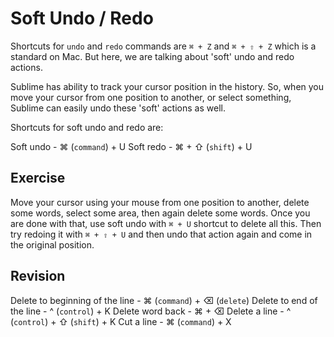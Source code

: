 Soft Undo / Redo
=================

Shortcuts for `undo` and `redo` commands are `⌘ + Z` and `⌘ + ⇧ + Z` which is
a standard on Mac. But here, we are talking about 'soft' undo and redo actions.

Sublime has ability to track your cursor position in the history. So, when you
move your cursor from one position to another, or select something, Sublime can
easily undo these 'soft' actions as well.

Shortcuts for soft undo and redo are:

Soft undo - ⌘ (`command`) + U
Soft redo - ⌘ + ⇧ (`shift`) + U

Exercise
---------

Move your cursor using your mouse from one position to another, delete some
words, select some area, then again delete some words. Once you are done with
that, use soft undo with `⌘ + U` shortcut to delete all this. Then try redoing
it with `⌘ + ⇧ + U` and then undo that action again and come in the original
position.

Revision
---------

Delete to beginning of the line - ⌘ (`command`) + ⌫ (`delete`)
Delete to end of the line - ^ (`control`) + K
Delete word back - ⌘ + ⌫
Delete a line - ^ (`control`) + ⇧ (`shift`) + K
Cut a line - ⌘ (`command`) + X